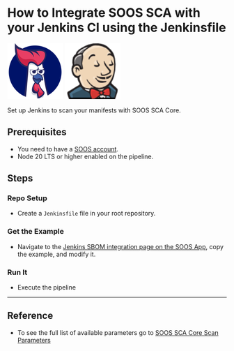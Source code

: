 # How to Integrate SOOS SCA with your Jenkins CI using the Jenkinsfile
<div>
<img src="../assets/img/SOOS-Icon.png" alt="SOOS" width="128" height="128">
<img src="../assets/img/jenkins.png" alt="Jenkins" width="128" height="128">
</div>

Set up Jenkins to scan your manifests with SOOS SCA Core.

## Prerequisites
- You need to have a [SOOS account](https://app.soos.io/register).
- Node 20 LTS or higher enabled on the pipeline.

## Steps

### Repo Setup
* Create a `Jenkinsfile` file in your root repository.

### **Get the Example**

* Navigate to the [Jenkins SBOM integration page on the SOOS App](https://app.soos.io/integrate/sca?id=jenkins), copy the example, and modify it.

### **Run It**

* Execute the pipeline

---

## Reference
* To see the full list of available parameters go to [SOOS SCA Core Scan Parameters](https://github.com/soos-io/soos-sca#parameters)